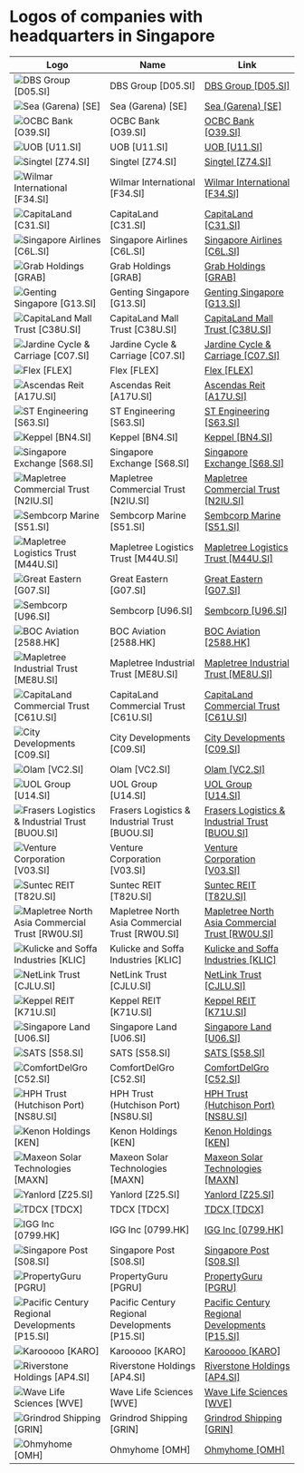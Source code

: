 # Logos of companies with headquarters in Singapore

| Logo | Name  | Link |
| ---- | ----  | ---- |
| ![DBS Group [D05.SI]](/img/128/D05.SI-7587f730.png) | DBS Group [D05.SI] | [DBS Group [D05.SI]](dbs/logo/ ) |
| ![Sea (Garena) [SE]](/img/128/SE-80503006.png) | Sea (Garena) [SE] | [Sea (Garena) [SE]](sea/logo/ ) |
| ![OCBC Bank [O39.SI]](/img/128/O39.SI-49f7f287.png) | OCBC Bank [O39.SI] | [OCBC Bank [O39.SI]](ocbc-bank/logo/ ) |
| ![UOB [U11.SI]](/img/128/U11.SI-74636469.png) | UOB [U11.SI] | [UOB [U11.SI]](uob/logo/ ) |
| ![Singtel [Z74.SI]](/img/128/Z74.SI-3b10e554.png) | Singtel [Z74.SI] | [Singtel [Z74.SI]](singtel/logo/ ) |
| ![Wilmar International [F34.SI]](/img/128/F34.SI-e6758d79.png) | Wilmar International [F34.SI] | [Wilmar International [F34.SI]](wilmar/logo/ ) |
| ![CapitaLand [C31.SI]](/img/128/C31.SI-634e245e.png) | CapitaLand [C31.SI] | [CapitaLand [C31.SI]](capitaland/logo/ ) |
| ![Singapore Airlines [C6L.SI]](/img/128/C6L.SI-efc44e56.png) | Singapore Airlines [C6L.SI] | [Singapore Airlines [C6L.SI]](singapore-airlines/logo/ ) |
| ![Grab Holdings [GRAB]](/img/128/GRAB-0a6d0a82.png) | Grab Holdings [GRAB] | [Grab Holdings [GRAB]](grab/logo/ ) |
| ![Genting Singapore [G13.SI]](/img/128/G13.SI-65a6a5f7.png) | Genting Singapore [G13.SI] | [Genting Singapore [G13.SI]](genting-singapore/logo/ ) |
| ![CapitaLand Mall Trust [C38U.SI]](/img/128/C38U.SI-a9f01c01.png) | CapitaLand Mall Trust [C38U.SI] | [CapitaLand Mall Trust [C38U.SI]](capitaland-mall-trust/logo/ ) |
| ![Jardine Cycle & Carriage [C07.SI]](/img/128/C07.SI-d172f17b.png) | Jardine Cycle & Carriage [C07.SI] | [Jardine Cycle & Carriage [C07.SI]](jardine-singapore/logo/ ) |
| ![Flex [FLEX]](/img/128/FLEX-b7026f97.png) | Flex [FLEX] | [Flex [FLEX]](flex/logo/ ) |
| ![Ascendas Reit [A17U.SI]](/img/128/A17U.SI-21cd9513.png) | Ascendas Reit [A17U.SI] | [Ascendas Reit [A17U.SI]](ascendas-reit/logo/ ) |
| ![ST Engineering [S63.SI]](/img/128/S63.SI-618eaf1f.png) | ST Engineering [S63.SI] | [ST Engineering [S63.SI]](st-engineering/logo/ ) |
| ![Keppel [BN4.SI]](/img/128/BN4.SI-4783cb91.png) | Keppel [BN4.SI] | [Keppel [BN4.SI]](keppel/logo/ ) |
| ![Singapore Exchange [S68.SI]](/img/128/S68.SI-80d40db8.png) | Singapore Exchange [S68.SI] | [Singapore Exchange [S68.SI]](singapore-exchange/logo/ ) |
| ![Mapletree Commercial Trust [N2IU.SI]](/img/128/N2IU.SI-ed0248e8.png) | Mapletree Commercial Trust [N2IU.SI] | [Mapletree Commercial Trust [N2IU.SI]](mapletree-commercial-trust/logo/ ) |
| ![Sembcorp Marine [S51.SI]](/img/128/S51.SI-aae2708c.png) | Sembcorp Marine [S51.SI] | [Sembcorp Marine [S51.SI]](sembcorp-marine/logo/ ) |
| ![Mapletree Logistics Trust [M44U.SI]](/img/128/M44U.SI-111a483a.png) | Mapletree Logistics Trust [M44U.SI] | [Mapletree Logistics Trust [M44U.SI]](mapletree-logistics-trust/logo/ ) |
| ![Great Eastern [G07.SI]](/img/128/G07.SI-921d860a.png) | Great Eastern [G07.SI] | [Great Eastern [G07.SI]](great-eastern/logo/ ) |
| ![Sembcorp [U96.SI]](/img/128/U96.SI-6b3867e0.png) | Sembcorp [U96.SI] | [Sembcorp [U96.SI]](sembcorp/logo/ ) |
| ![BOC Aviation [2588.HK]](/img/128/2588.HK-9cabfbb1.png) | BOC Aviation [2588.HK] | [BOC Aviation [2588.HK]](boc-aviation/logo/ ) |
| ![Mapletree Industrial Trust [ME8U.SI]](/img/128/ME8U.SI-304f23e1.png) | Mapletree Industrial Trust [ME8U.SI] | [Mapletree Industrial Trust [ME8U.SI]](mapletree-industrial-trust/logo/ ) |
| ![CapitaLand Commercial Trust [C61U.SI]](/img/128/C61U.SI-1781f679.png) | CapitaLand Commercial Trust [C61U.SI] | [CapitaLand Commercial Trust [C61U.SI]](capitaland-commercial-trust/logo/ ) |
| ![City Developments [C09.SI]](/img/128/C09.SI-13b89323.png) | City Developments [C09.SI] | [City Developments [C09.SI]](city-developments/logo/ ) |
| ![Olam [VC2.SI]](/img/128/VC2.SI-fa175911.png) | Olam [VC2.SI] | [Olam [VC2.SI]](olam/logo/ ) |
| ![UOL Group [U14.SI]](/img/128/U14.SI-80782f79.png) | UOL Group [U14.SI] | [UOL Group [U14.SI]](uol/logo/ ) |
| ![Frasers Logistics & Industrial Trust [BUOU.SI]](/img/128/BUOU.SI-5c7ccff9.png) | Frasers Logistics & Industrial Trust [BUOU.SI] | [Frasers Logistics & Industrial Trust [BUOU.SI]](frasers-logistics-industrial-trust/logo/ ) |
| ![Venture Corporation [V03.SI]](/img/128/V03.SI-e20a8882.png) | Venture Corporation [V03.SI] | [Venture Corporation [V03.SI]](venture-corporation/logo/ ) |
| ![Suntec REIT [T82U.SI]](/img/128/T82U.SI-4b82eb66.png) | Suntec REIT [T82U.SI] | [Suntec REIT [T82U.SI]](suntec-reit/logo/ ) |
| ![Mapletree North Asia Commercial Trust [RW0U.SI]](/img/128/RW0U.SI-e5180390.png) | Mapletree North Asia Commercial Trust [RW0U.SI] | [Mapletree North Asia Commercial Trust [RW0U.SI]](mapletree-nac-trust/logo/ ) |
| ![Kulicke and Soffa Industries [KLIC]](/img/128/KLIC-fc04e546.png) | Kulicke and Soffa Industries [KLIC] | [Kulicke and Soffa Industries [KLIC]](kulicke-and-soffa-industries/logo/ ) |
| ![NetLink Trust [CJLU.SI]](/img/128/CJLU.SI-bc754eff.png) | NetLink Trust [CJLU.SI] | [NetLink Trust [CJLU.SI]](netlink-trust/logo/ ) |
| ![Keppel REIT [K71U.SI]](/img/128/K71U.SI-a2d290b7.png) | Keppel REIT [K71U.SI] | [Keppel REIT [K71U.SI]](keppel-reit/logo/ ) |
| ![Singapore Land [U06.SI]](/img/128/U06.SI-400bca41.png) | Singapore Land [U06.SI] | [Singapore Land [U06.SI]](uic-singapore/logo/ ) |
| ![SATS [S58.SI]](/img/128/S58.SI-b2d932fb.png) | SATS [S58.SI] | [SATS [S58.SI]](sats/logo/ ) |
| ![ComfortDelGro [C52.SI]](/img/128/C52.SI-49b351ef.png) | ComfortDelGro [C52.SI] | [ComfortDelGro [C52.SI]](comfortdelgro/logo/ ) |
| ![HPH Trust (Hutchison Port) [NS8U.SI]](/img/128/NS8U.SI-3c4eecad.png) | HPH Trust (Hutchison Port) [NS8U.SI] | [HPH Trust (Hutchison Port) [NS8U.SI]](hph-trust/logo/ ) |
| ![Kenon Holdings [KEN]](/img/128/KEN-640c6632.png) | Kenon Holdings [KEN] | [Kenon Holdings [KEN]](kenon-holdings/logo/ ) |
| ![Maxeon Solar Technologies [MAXN]](/img/128/MAXN-a2dba5ef.png) | Maxeon Solar Technologies [MAXN] | [Maxeon Solar Technologies [MAXN]](maxeon-solar-technologies/logo/ ) |
| ![Yanlord [Z25.SI]](/img/128/Z25.SI-ecb3fd37.png) | Yanlord [Z25.SI] | [Yanlord [Z25.SI]](yanlord/logo/ ) |
| ![TDCX [TDCX]](/img/128/TDCX-831b6153.png) | TDCX [TDCX] | [TDCX [TDCX]](tdcx/logo/ ) |
| ![IGG Inc [0799.HK]](/img/128/0799.HK-7ccc8cfb.png) | IGG Inc [0799.HK] | [IGG Inc [0799.HK]](igg-inc/logo/ ) |
| ![Singapore Post [S08.SI]](/img/128/S08.SI-38431683.png) | Singapore Post [S08.SI] | [Singapore Post [S08.SI]](singapore-post/logo/ ) |
| ![PropertyGuru [PGRU]](/img/128/PGRU-0d0c11c2.png) | PropertyGuru [PGRU] | [PropertyGuru [PGRU]](propertyguru/logo/ ) |
| ![Pacific Century Regional Developments [P15.SI]](/img/128/P15.SI-458926af.png) | Pacific Century Regional Developments [P15.SI] | [Pacific Century Regional Developments [P15.SI]](pacific-century-regional-developments/logo/ ) |
| ![Karooooo [KARO]](/img/128/KARO-e64abfe2.png) | Karooooo [KARO] | [Karooooo [KARO]](karooooo/logo/ ) |
| ![Riverstone Holdings [AP4.SI]](/img/128/AP4.SI-c2f5574a.png) | Riverstone Holdings [AP4.SI] | [Riverstone Holdings [AP4.SI]](riverstone-holdings/logo/ ) |
| ![Wave Life Sciences [WVE]](/img/128/WVE-ee9885c2.png) | Wave Life Sciences [WVE] | [Wave Life Sciences [WVE]](wave-life-sciences/logo/ ) |
| ![Grindrod Shipping [GRIN]](/img/128/GRIN-7e9624a0.png) | Grindrod Shipping [GRIN] | [Grindrod Shipping [GRIN]](grindrod-shipping/logo/ ) |
| ![Ohmyhome [OMH]](/img/128/OMH-8330fb28.png) | Ohmyhome [OMH] | [Ohmyhome [OMH]](ohmyhome/logo/ ) |
